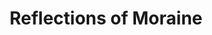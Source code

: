 ---
layout: product
product_id: 1491349405758
id: 1491349405758
title: Reflections of Moraine
body_html: >-
  <p>Taken at Moraine Lake during the summer of 2018.</p>

  <p>The very first view of Moraine Lake as you arrive. It’s incredible that places like this exist and we all get see them.</p>

  <p> </p>
vendor: Connell McCarthy
product_type: Posters, Prints, & Visual Artwork
created_at: 2018-10-13T21:02:03-04:00
handle: reflections-of-moraine
updated_at: 2022-11-23T20:01:58-05:00
published_at: 2018-08-22T19:38:24-04:00
template_suffix: ""
status: active
published_scope: global
tags: Batch 02, lake, mountain, mountains, Print, Trees, water
admin_graphql_api_id: gid://shopify/Product/1491349405758
variants:
  - product_id: 1491349405758
    id: 39577160581182
    title: 8x10” / Full Colour
    price: "35.00"
    sku: CM-PP-B2-11-XXS-FC
    position: 1
    inventory_policy: continue
    compare_at_price: null
    fulfillment_service: manual
    inventory_management: shopify
    option1: 8x10”
    option2: Full Colour
    option3: null
    created_at: 2021-09-01T14:28:57-04:00
    updated_at: 2022-02-07T16:01:18-05:00
    taxable: true
    barcode: ""
    grams: 208
    image_id: 6301675126846
    weight: 0.208
    weight_unit: kg
    inventory_item_id: 41671601225790
    inventory_quantity: 100
    old_inventory_quantity: 100
    requires_shipping: true
    admin_graphql_api_id: gid://shopify/ProductVariant/39577160581182
  - product_id: 1491349405758
    id: 39577160613950
    title: 8x10” / Black & White
    price: "35.00"
    sku: CM-PP-B2-11-XXS-BW
    position: 2
    inventory_policy: continue
    compare_at_price: null
    fulfillment_service: manual
    inventory_management: shopify
    option1: 8x10”
    option2: Black & White
    option3: null
    created_at: 2021-09-01T14:28:57-04:00
    updated_at: 2022-02-07T16:01:17-05:00
    taxable: true
    barcode: ""
    grams: 208
    image_id: 6301674733630
    weight: 0.208
    weight_unit: kg
    inventory_item_id: 41671601258558
    inventory_quantity: 100
    old_inventory_quantity: 100
    requires_shipping: true
    admin_graphql_api_id: gid://shopify/ProductVariant/39577160613950
  - product_id: 1491349405758
    id: 39577160646718
    title: 8.5x11” / Full Colour
    price: "35.00"
    sku: CM-PP-B2-11-XS-FC
    position: 3
    inventory_policy: continue
    compare_at_price: null
    fulfillment_service: manual
    inventory_management: shopify
    option1: 8.5x11”
    option2: Full Colour
    option3: null
    created_at: 2021-09-01T14:28:57-04:00
    updated_at: 2022-02-07T16:01:15-05:00
    taxable: true
    barcode: ""
    grams: 208
    image_id: 6301675126846
    weight: 0.208
    weight_unit: kg
    inventory_item_id: 41671601291326
    inventory_quantity: 100
    old_inventory_quantity: 100
    requires_shipping: true
    admin_graphql_api_id: gid://shopify/ProductVariant/39577160646718
  - product_id: 1491349405758
    id: 39577160679486
    title: 8.5x11” / Black & White
    price: "35.00"
    sku: CM-PP-B2-11-XS-BW
    position: 4
    inventory_policy: continue
    compare_at_price: null
    fulfillment_service: manual
    inventory_management: shopify
    option1: 8.5x11”
    option2: Black & White
    option3: null
    created_at: 2021-09-01T14:28:57-04:00
    updated_at: 2022-02-07T16:01:22-05:00
    taxable: true
    barcode: ""
    grams: 208
    image_id: 6301674733630
    weight: 0.208
    weight_unit: kg
    inventory_item_id: 41671601324094
    inventory_quantity: 100
    old_inventory_quantity: 100
    requires_shipping: true
    admin_graphql_api_id: gid://shopify/ProductVariant/39577160679486
  - product_id: 1491349405758
    id: 39577160712254
    title: 13x19” / Full Colour
    price: "40.00"
    sku: CM-PP-B2-11-S-FC
    position: 5
    inventory_policy: continue
    compare_at_price: null
    fulfillment_service: manual
    inventory_management: shopify
    option1: 13x19”
    option2: Full Colour
    option3: null
    created_at: 2021-09-01T14:28:57-04:00
    updated_at: 2022-02-07T16:01:21-05:00
    taxable: true
    barcode: ""
    grams: 208
    image_id: 6301675126846
    weight: 0.208
    weight_unit: kg
    inventory_item_id: 41671601356862
    inventory_quantity: 100
    old_inventory_quantity: 100
    requires_shipping: true
    admin_graphql_api_id: gid://shopify/ProductVariant/39577160712254
  - product_id: 1491349405758
    id: 39577160745022
    title: 13x19” / Black & White
    price: "40.00"
    sku: CM-PP-B2-11-S-BW
    position: 6
    inventory_policy: continue
    compare_at_price: null
    fulfillment_service: manual
    inventory_management: shopify
    option1: 13x19”
    option2: Black & White
    option3: null
    created_at: 2021-09-01T14:28:57-04:00
    updated_at: 2022-02-07T16:01:20-05:00
    taxable: true
    barcode: ""
    grams: 208
    image_id: 6301674733630
    weight: 0.208
    weight_unit: kg
    inventory_item_id: 41671601389630
    inventory_quantity: 100
    old_inventory_quantity: 100
    requires_shipping: true
    admin_graphql_api_id: gid://shopify/ProductVariant/39577160745022
  - product_id: 1491349405758
    id: 39577160777790
    title: 16x20” / Full Colour
    price: "50.00"
    sku: CM-PP-B2-11-M-FC
    position: 7
    inventory_policy: continue
    compare_at_price: null
    fulfillment_service: manual
    inventory_management: shopify
    option1: 16x20”
    option2: Full Colour
    option3: null
    created_at: 2021-09-01T14:28:57-04:00
    updated_at: 2022-02-07T16:01:20-05:00
    taxable: true
    barcode: ""
    grams: 208
    image_id: 6301675126846
    weight: 0.208
    weight_unit: kg
    inventory_item_id: 41671601422398
    inventory_quantity: 100
    old_inventory_quantity: 100
    requires_shipping: true
    admin_graphql_api_id: gid://shopify/ProductVariant/39577160777790
  - product_id: 1491349405758
    id: 39577160810558
    title: 16x20” / Black & White
    price: "50.00"
    sku: CM-PP-B2-11-M-BW
    position: 8
    inventory_policy: continue
    compare_at_price: null
    fulfillment_service: manual
    inventory_management: shopify
    option1: 16x20”
    option2: Black & White
    option3: null
    created_at: 2021-09-01T14:28:57-04:00
    updated_at: 2022-02-07T16:01:21-05:00
    taxable: true
    barcode: ""
    grams: 208
    image_id: 6301674733630
    weight: 0.208
    weight_unit: kg
    inventory_item_id: 41671601455166
    inventory_quantity: 100
    old_inventory_quantity: 100
    requires_shipping: true
    admin_graphql_api_id: gid://shopify/ProductVariant/39577160810558
  - product_id: 1491349405758
    id: 39577160843326
    title: 20x24” / Full Colour
    price: "60.00"
    sku: CM-PP-B2-11-L-FC
    position: 9
    inventory_policy: continue
    compare_at_price: null
    fulfillment_service: manual
    inventory_management: shopify
    option1: 20x24”
    option2: Full Colour
    option3: null
    created_at: 2021-09-01T14:28:57-04:00
    updated_at: 2022-02-07T16:01:20-05:00
    taxable: true
    barcode: ""
    grams: 208
    image_id: 6301675126846
    weight: 0.208
    weight_unit: kg
    inventory_item_id: 41671601487934
    inventory_quantity: 100
    old_inventory_quantity: 100
    requires_shipping: true
    admin_graphql_api_id: gid://shopify/ProductVariant/39577160843326
  - product_id: 1491349405758
    id: 39577160876094
    title: 20x24” / Black & White
    price: "60.00"
    sku: CM-PP-B2-11-L-BW
    position: 10
    inventory_policy: continue
    compare_at_price: null
    fulfillment_service: manual
    inventory_management: shopify
    option1: 20x24”
    option2: Black & White
    option3: null
    created_at: 2021-09-01T14:28:57-04:00
    updated_at: 2022-02-07T16:01:26-05:00
    taxable: true
    barcode: ""
    grams: 208
    image_id: 6301674733630
    weight: 0.208
    weight_unit: kg
    inventory_item_id: 41671601520702
    inventory_quantity: 100
    old_inventory_quantity: 100
    requires_shipping: true
    admin_graphql_api_id: gid://shopify/ProductVariant/39577160876094
  - product_id: 1491349405758
    id: 39577160908862
    title: 20x30” / Full Colour
    price: "70.00"
    sku: CM-PP-B2-11-XL-FC
    position: 11
    inventory_policy: continue
    compare_at_price: null
    fulfillment_service: manual
    inventory_management: shopify
    option1: 20x30”
    option2: Full Colour
    option3: null
    created_at: 2021-09-01T14:28:57-04:00
    updated_at: 2022-02-07T16:01:25-05:00
    taxable: true
    barcode: ""
    grams: 208
    image_id: 6301675126846
    weight: 0.208
    weight_unit: kg
    inventory_item_id: 41671601553470
    inventory_quantity: 100
    old_inventory_quantity: 100
    requires_shipping: true
    admin_graphql_api_id: gid://shopify/ProductVariant/39577160908862
  - product_id: 1491349405758
    id: 39577160941630
    title: 20x30” / Black & White
    price: "70.00"
    sku: CM-PP-B2-11-XL-BW
    position: 12
    inventory_policy: continue
    compare_at_price: null
    fulfillment_service: manual
    inventory_management: shopify
    option1: 20x30”
    option2: Black & White
    option3: null
    created_at: 2021-09-01T14:28:57-04:00
    updated_at: 2022-02-07T16:01:25-05:00
    taxable: true
    barcode: ""
    grams: 208
    image_id: 6301674733630
    weight: 0.208
    weight_unit: kg
    inventory_item_id: 41671601586238
    inventory_quantity: 100
    old_inventory_quantity: 100
    requires_shipping: true
    admin_graphql_api_id: gid://shopify/ProductVariant/39577160941630
  - product_id: 1491349405758
    id: 39577160974398
    title: 24x36” / Full Colour
    price: "90.00"
    sku: CM-PP-B2-11-XXL-FC
    position: 13
    inventory_policy: continue
    compare_at_price: null
    fulfillment_service: manual
    inventory_management: shopify
    option1: 24x36”
    option2: Full Colour
    option3: null
    created_at: 2021-09-01T14:28:57-04:00
    updated_at: 2022-02-07T16:01:25-05:00
    taxable: true
    barcode: ""
    grams: 208
    image_id: 6301675126846
    weight: 0.208
    weight_unit: kg
    inventory_item_id: 41671601619006
    inventory_quantity: 100
    old_inventory_quantity: 100
    requires_shipping: true
    admin_graphql_api_id: gid://shopify/ProductVariant/39577160974398
  - product_id: 1491349405758
    id: 39577161007166
    title: 24x36” / Black & White
    price: "90.00"
    sku: CM-PP-B2-11-XXL-BW
    position: 14
    inventory_policy: continue
    compare_at_price: null
    fulfillment_service: manual
    inventory_management: shopify
    option1: 24x36”
    option2: Black & White
    option3: null
    created_at: 2021-09-01T14:28:57-04:00
    updated_at: 2022-02-07T16:01:31-05:00
    taxable: true
    barcode: ""
    grams: 208
    image_id: 6301674733630
    weight: 0.208
    weight_unit: kg
    inventory_item_id: 41671601651774
    inventory_quantity: 100
    old_inventory_quantity: 100
    requires_shipping: true
    admin_graphql_api_id: gid://shopify/ProductVariant/39577161007166
  - product_id: 1491349405758
    id: 39577161039934
    title: 30x40” / Full Colour
    price: "100.00"
    sku: CM-PP-B2-11-XXXL-FC
    position: 15
    inventory_policy: continue
    compare_at_price: null
    fulfillment_service: manual
    inventory_management: shopify
    option1: 30x40”
    option2: Full Colour
    option3: null
    created_at: 2021-09-01T14:28:57-04:00
    updated_at: 2022-02-07T16:01:30-05:00
    taxable: true
    barcode: ""
    grams: 208
    image_id: 6301675126846
    weight: 0.208
    weight_unit: kg
    inventory_item_id: 41671601684542
    inventory_quantity: 100
    old_inventory_quantity: 100
    requires_shipping: true
    admin_graphql_api_id: gid://shopify/ProductVariant/39577161039934
  - product_id: 1491349405758
    id: 39577161072702
    title: 30x40” / Black & White
    price: "100.00"
    sku: CM-PP-B2-11-XXXL-BW
    position: 16
    inventory_policy: continue
    compare_at_price: null
    fulfillment_service: manual
    inventory_management: shopify
    option1: 30x40”
    option2: Black & White
    option3: null
    created_at: 2021-09-01T14:28:57-04:00
    updated_at: 2022-02-07T16:01:31-05:00
    taxable: true
    barcode: ""
    grams: 208
    image_id: 6301674733630
    weight: 0.208
    weight_unit: kg
    inventory_item_id: 41671601717310
    inventory_quantity: 100
    old_inventory_quantity: 100
    requires_shipping: true
    admin_graphql_api_id: gid://shopify/ProductVariant/39577161072702
options:
  - product_id: 1491349405758
    id: 2045814505534
    name: Size
    position: 1
    values:
      - 8x10”
      - 8.5x11”
      - 13x19”
      - 16x20”
      - 20x24”
      - 20x30”
      - 24x36”
      - 30x40”
  - product_id: 1491349405758
    id: 8589997473854
    name: Color
    position: 2
    values:
      - Full Colour
      - Black & White
images:
  - product_id: 1491349405758
    id: 6301675126846
    position: 1
    created_at: 2019-03-17T13:03:45-04:00
    updated_at: 2019-10-20T18:44:17-04:00
    alt: null
    width: 1000
    height: 1500
    src: https://cdn.shopify.com/s/files/1/1624/2355/products/Print-Shot---Dark-Background-_Reflections-of-Moraine-2019.jpg?v=1571611457
    variant_ids:
      - 39577160581182
      - 39577160646718
      - 39577160712254
      - 39577160777790
      - 39577160843326
      - 39577160908862
      - 39577160974398
      - 39577161039934
    admin_graphql_api_id: gid://shopify/ProductImage/6301675126846
  - product_id: 1491349405758
    id: 6301674733630
    position: 2
    created_at: 2019-03-17T13:03:44-04:00
    updated_at: 2019-10-20T18:44:17-04:00
    alt: null
    width: 1000
    height: 1500
    src: https://cdn.shopify.com/s/files/1/1624/2355/products/Print-Shot---Dark-Background-_Reflections-of-Moraine-2019_-B_W.jpg?v=1571611457
    variant_ids:
      - 39577160613950
      - 39577160679486
      - 39577160745022
      - 39577160810558
      - 39577160876094
      - 39577160941630
      - 39577161007166
      - 39577161072702
    admin_graphql_api_id: gid://shopify/ProductImage/6301674733630
  - product_id: 1491349405758
    id: 28230249644094
    position: 3
    created_at: 2021-05-04T20:34:48-04:00
    updated_at: 2021-05-04T20:34:48-04:00
    alt: null
    width: 2000
    height: 1800
    src: https://cdn.shopify.com/s/files/1/1624/2355/products/PAR_02_0001_74691c3f-7f56-4198-8680-d3d953410d60.png?v=1620174888
    variant_ids: []
    admin_graphql_api_id: gid://shopify/ProductImage/28230249644094
  - product_id: 1491349405758
    id: 29846614474814
    position: 4
    created_at: 2022-11-23T20:01:58-05:00
    updated_at: 2022-11-23T20:01:58-05:00
    alt: null
    width: 1286
    height: 1942
    src: https://cdn.shopify.com/s/files/1/1624/2355/products/ReflectionsofMoraine.jpg?v=1669251718
    variant_ids: []
    admin_graphql_api_id: gid://shopify/ProductImage/29846614474814
image:
  product_id: 1491349405758
  id: 6301675126846
  position: 1
  created_at: 2019-03-17T13:03:45-04:00
  updated_at: 2019-10-20T18:44:17-04:00
  alt: null
  width: 1000
  height: 1500
  src: https://cdn.shopify.com/s/files/1/1624/2355/products/Print-Shot---Dark-Background-_Reflections-of-Moraine-2019.jpg?v=1571611457
  variant_ids:
    - 39577160581182
    - 39577160646718
    - 39577160712254
    - 39577160777790
    - 39577160843326
    - 39577160908862
    - 39577160974398
    - 39577161039934
  admin_graphql_api_id: gid://shopify/ProductImage/6301675126846

---